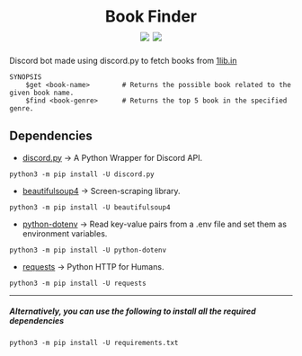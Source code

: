 <h1 id="header" align="center">
    Book Finder
    <div id="badge">
        <img id="code-size" src="https://img.shields.io/github/languages/code-size/BugReportOnWeb/book-finder" />
        <img id="last-commit" src="https://img.shields.io/github/last-commit/BugReportOnWeb/book-finder" />
    </div>
</h1>

Discord bot made using discord.py to fetch books from [1lib.in](https://1lib.in)
```
SYNOPSIS
    $get <book-name>        # Returns the possible book related to the given book name.
    $find <book-genre>      # Returns the top 5 book in the specified genre.
```

## Dependencies
* [discord.py](https://pypi.org/project/discord.py/) -> A Python Wrapper for Discord API.
```
python3 -m pip install -U discord.py
```
* [beautifulsoup4](https://pypi.org/project/beautifulsoup4/) -> Screen-scraping library.
```
python3 -m pip install -U beautifulsoup4
```
* [python-dotenv](https://pypi.org/project/python-dotenv/) -> Read key-value pairs from a .env file and set them as environment variables.
```
python3 -m pip install -U python-dotenv
```
* [requests](https://pypi.org/project/requests/) -> Python HTTP for Humans.
```
python3 -m pip install -U requests
```
---
##### Alternatively, you can use the following to install all the required dependencies
```
python3 -m pip install -U requirements.txt
```

